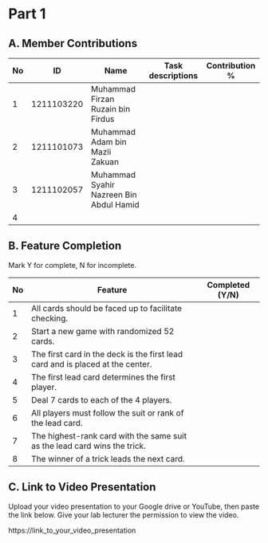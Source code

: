 # Part 1

## A. Member Contributions

No | ID         | Name                                    | Task descriptions | Contribution %
-- | ---------- | --------------------------------------- | ----------------- | --------------
1  | 1211103220 | Muhammad Firzan Ruzain bin Firdus       |                   |
2  | 1211101073 | Muhammad Adam bin Mazli Zakuan          |                   |
3  | 1211102057 | Muhammad Syahir Nazreen Bin Abdul Hamid |                   |
4  |            |      |                   |


## B. Feature Completion

Mark Y for complete, N for incomplete.

No | Feature                                                                         | Completed (Y/N)
-- | ------------------------------------------------------------------------------- | ---------------
1  | All cards should be faced up to facilitate checking.                            |
2  | Start a new game with randomized 52 cards.                                      |
3  | The first card in the deck is the first lead card and is placed at the center.  |
4  | The first lead card determines the first player.                                |
5  | Deal 7 cards to each of the 4 players.                                          |
6  | All players must follow the suit or rank of the lead card.                      |
7  | The highest-rank card with the same suit as the lead card wins the trick.       |
8  | The winner of a trick leads the next card.                                      |


## C. Link to Video Presentation

Upload your video presentation to your Google drive or YouTube, then paste the link below. Give your lab lecturer the permission to view the video.

https://link_to_your_video_presentation

